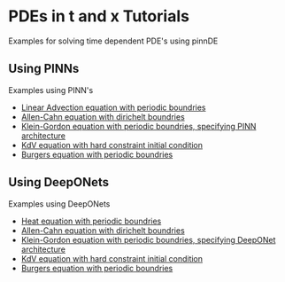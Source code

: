 # PDEs in t and x Tutorials

Examples for solving time dependent PDE's using pinnDE

## Using PINNs

Examples using PINN's 

* [Linear Advection equation with periodic boundries](Tutorials_PDEs_tx_PINN/linadvPeriodic.md)
* [Allen-Cahn equation with dirichelt boundries](Tutorials_PDEs_tx_PINN/allencahnDirichlet.md)
* [Klein-Gordon equation with periodic boundries, specifying PINN architecture](Tutorials_PDEs_tx_PINN/kleingordon.md)
* [KdV equation with hard constraint initial condition](Tutorials_PDEs_tx_PINN/kvdHard.md)
* [Burgers equation with periodic boundries](Tutorials_PDEs_tx_PINN/burgersPeriodic.md)

## Using DeepONets

Examples using DeepONets

* [Heat equation with periodic boundries](Tutorials_PDEs_tx_DeepONet/heatPeriodic_don.md)
* [Allen-Cahn equation with dirichelt boundries](Tutorials_PDEs_tx_DeepONet/allencahnDirichlet_don.md)
* [Klein-Gordon equation with periodic boundries, specifying DeepONet architecture](Tutorials_PDEs_tx_DeepONet/kleingordon_don.md)
* [KdV equation with hard constraint initial condition](Tutorials_PDEs_tx_DeepONet/kvdHard_don.md)
* [Burgers equation with periodic boundries](Tutorials_PDEs_tx_DeepONet/burgersPeriodic_don.md)